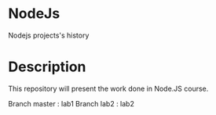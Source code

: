 # NodeJs
Nodejs projects's history

# Description
This repository will present the work done in Node.JS course.

Branch master : lab1
Branch lab2 : lab2
